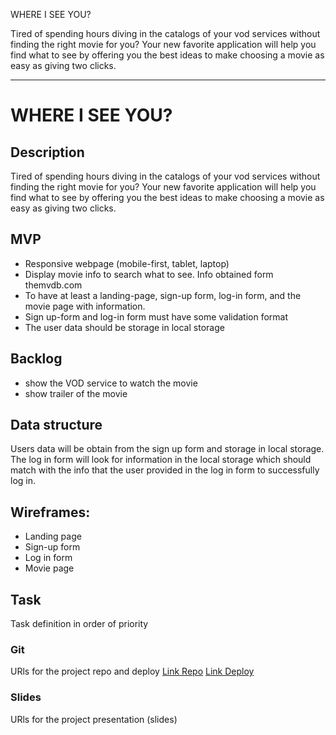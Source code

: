 WHERE I SEE YOU?


Tired of spending hours diving in the catalogs of your vod services without finding the right movie for you?
Your new favorite application will help you find what to see by offering you the best ideas to make choosing a movie as easy as giving two clicks.

--------------------------------------------------------------------------
# WHERE I SEE YOU?
## Description
Tired of spending hours diving in the catalogs of your vod services without finding the right movie for you?
Your new favorite application will help you find what to see by offering you the best ideas to make choosing a movie as easy as giving two clicks.  
## MVP
- Responsive webpage (mobile-first, tablet, laptop)
- Display movie info to search what to see. Info obtained form themvdb.com
- To have at least a landing-page, sign-up form, log-in form, and the movie page with information. 
- Sign up-form and log-in form must have some validation format
- The user data should be storage in local storage
## Backlog
- show the VOD service to watch the movie 
- show trailer of the movie
## Data structure
Users data will be obtain from the sign up form and storage in local storage. The log in form will look for information in the local storage which should match with the info that the user provided in the log in form to successfully log in.
## Wireframes: 
- Landing page
- Sign-up form
- Log in form
- Movie page
## Task
Task definition in order of priority
### Git
URls for the project repo and deploy
[Link Repo](https://github.com/g4rci/Project_one)
[Link Deploy](https://github.com/g4rci/Project_one)
### Slides
URls for the project presentation (slides)
